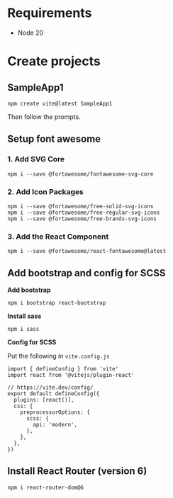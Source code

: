 # Requirements
- Node 20

# Create projects

## SampleApp1
```
npm create vite@latest SampleApp1
```

Then follow the prompts.

## Setup font awesome
### 1. Add SVG Core 
```
npm i --save @fortawesome/fontawesome-svg-core
```

### 2. Add Icon Packages
```
npm i --save @fortawesome/free-solid-svg-icons
npm i --save @fortawesome/free-regular-svg-icons
npm i --save @fortawesome/free-brands-svg-icons
```

### 3. Add the React Component
```
npm i --save @fortawesome/react-fontawesome@latest
```

## Add bootstrap and config for SCSS

**Add bootstrap**

```
npm i bootstrap react-bootstrap
```

**Install sass**
```
npm i sass
```

**Config for SCSS**

Put the following in `vite.config.js`
```
import { defineConfig } from 'vite'
import react from '@vitejs/plugin-react'

// https://vite.dev/config/
export default defineConfig({
  plugins: [react()],
  css: {
    preprocessorOptions: {
      scss: {
        api: 'modern',
      },
    },
  },
})
```

## Install React Router (version 6)
```
npm i react-router-dom@6
```
